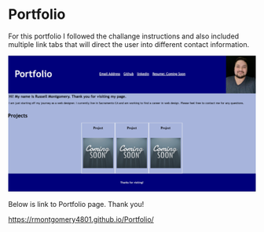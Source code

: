 # Portfolio

For this portfolio I followed the challange instructions and also included multiple link tabs that will direct the user into different contact information.

![Screenshot](Assets/Screenshot%202022-12-29%20at%208.29.02%20AM.png)

Below is link to Portfolio page. Thank you!

https://rmontgomery4801.github.io/Portfolio/